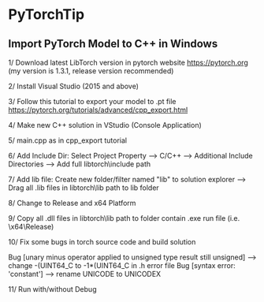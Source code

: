 # PyTorchTip

## Import PyTorch Model to C++ in Windows

1/ Download latest LibTorch version in pytorch website https://pytorch.org (my version is 1.3.1, release version recommended)

2/ Install Visual Studio (2015 and above)

3/ Follow this tutorial to export your model to .pt file 
https://pytorch.org/tutorials/advanced/cpp_export.html

4/ Make new C++ solution in VStudio (Console Application)

5/ main.cpp as in cpp_export tutorial

6/ Add Include Dir: Select Project Property --> C/C++ --> Additional Include Directories --> Add full libtorch\include path

7/ Add lib file: Create new folder/filter named "lib" to solution explorer --> Drag all .lib files in libtorch\lib path to lib folder

8/ Change to Release and x64 Platform

9/ Copy all .dll files in libtorch\lib path to folder contain .exe run file (i.e. \x64\Release\)

10/ Fix some bugs in torch source code and build solution

Bug [unary minus operator applied to unsigned type result still unsigned] --> change -(UINT64_C to -1*(UINT64_C in .h error file
Bug [syntax error: 'constant'] --> rename UNICODE to UNICODEX

11/ Run with/without Debug
